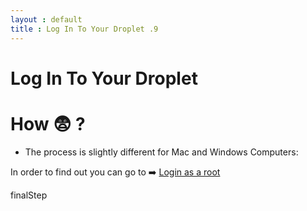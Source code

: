 ```yaml
---
layout : default
title : Log In To Your Droplet .9
---
```


# Log In To Your Droplet

# How :fearful: ?

* The process is slightly different for Mac and Windows Computers:

 In order to find out you can go to :arrow_right: <a href="http://127.0.0.1:4000//02-log_in_basic_info.html">Login as a root</a>








finalStep
